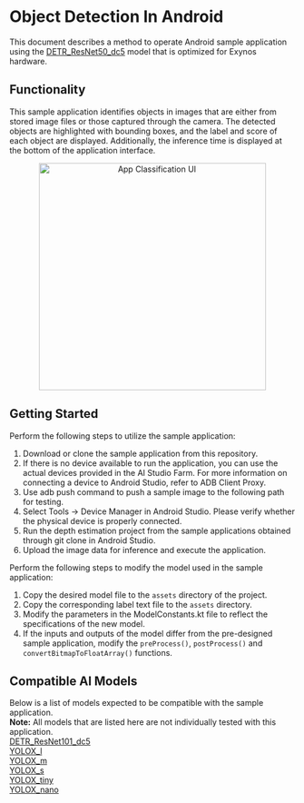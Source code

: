# Object Detection In Android
This document describes a method to operate Android sample application using the [DETR_ResNet50_dc5](https://soc-developer.semiconductor.samsung.com/global/solution/ai/models/detail/a631921e-dc8b-46cb-ac17-d23c5a54db26) model that is optimized for Exynos hardware.

## Functionality
This sample application identifies objects in images that are either from stored image files or those captured through the camera.
The detected objects are highlighted with bounding boxes, and the label and score of each object are displayed.
Additionally, the inference time is displayed at the bottom of the application interface.

<p align="center" width="100%">
  <img src="object-detection.png" alt="App Classification UI" height="400"/>
</p>

## Getting Started
Perform the following steps to utilize the sample application:
1.	Download or clone the sample application from this repository.
2.  If there is no device available to run the application, you can use the actual devices provided in the AI Studio Farm.
    For more information on connecting a device to Android Studio, refer to ADB Client Proxy.
3.  Use adb push command to push a sample image to the following path for testing.
4.  Select Tools → Device Manager in Android Studio. Please verify whether the physical device is properly connected.
5.  Run the depth estimation project from the sample applications obtained through git clone in Android Studio.
6.  Upload the image data for inference and execute the application.

Perform the following steps to modify the model used in the sample application:
1.	Copy the desired model file to the `assets` directory of the project.
2.	Copy the corresponding label text file to the `assets` directory.
3.	Modify the parameters in the ModelConstants.kt file to reflect the specifications of the new model.
4.	If the inputs and outputs of the model differ from the pre-designed sample application, modify the `preProcess()`, `postProcess()` and `convertBitmapToFloatArray()` functions.

## Compatible AI Models
Below is a list of models expected to be compatible with the sample application.  
**Note:** All models that are listed here are not individually tested with this application.  
[DETR_ResNet101_dc5](https://soc-developer.semiconductor.samsung.com/global/solution/ai/models/detail/9eb3e0fd-4478-49e4-b631-5941ce62d16c)  
[YOLOX_l](https://soc-developer.semiconductor.samsung.com/global/solution/ai/models/detail/82ac3ced-738f-419e-a37c-fbab1fd6c3ae)  
[YOLOX_m](https://soc-developer.semiconductor.samsung.com/global/solution/ai/models/detail/7d44174f-e815-48c3-8ef1-4f7c8acac522)  
[YOLOX_s](https://soc-developer.semiconductor.samsung.com/global/solution/ai/models/detail/89bd4a9e-ffa4-420a-a9d7-25f16b7942f1)  
[YOLOX_tiny](https://soc-developer.semiconductor.samsung.com/global/solution/ai/models/detail/e9f2d207-0eaa-468b-bdd1-c67333545404)  
[YOLOX_nano](https://soc-developer.semiconductor.samsung.com/global/solution/ai/models/detail/97a88b8e-f9ab-44e3-a145-20cfe90cae41)  
